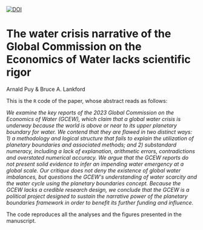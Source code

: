 
[![DOI](https://zenodo.org/badge/DOI/10.5281/zenodo.8074499.svg)](https://doi.org/10.5281/zenodo.8074499)

# The water crisis narrative of the Global Commission on the Economics of Water lacks scientific rigor 

Arnald Puy & Bruce A. Lankford

This is the ``R`` code of the paper, whose abstract reads as follows:

*We examine the key reports of the 2023 Global Commission on the Economics of Water (GCEW), which claim that a global water crisis is underway because the world is above or near to its upper planetary boundary for water. We contend that they are flawed in two distinct ways: 1) a methodology and logical structure that fails to explain the utilization of planetary boundaries and associated methods; and 2) substandard numeracy, including a lack of explanation, arithmetic errors, contradictions and overstated numerical accuracy. We argue that the GCEW reports do not present solid evidence to infer an impending water emergency at a global scale. Our critique does not deny the existence of global water imbalances, but questions the GCEW's understanding of water scarcity and the water cycle using the planetary boundaries concept. Because the GCEW lacks a credible research design, we conclude that the GCEW is a political project designed to sustain the narrative power of the planetary boundaries framework in order to benefit its further funding and influence.*

The code reproduces all the analyses and the figures presented in the manuscript.

